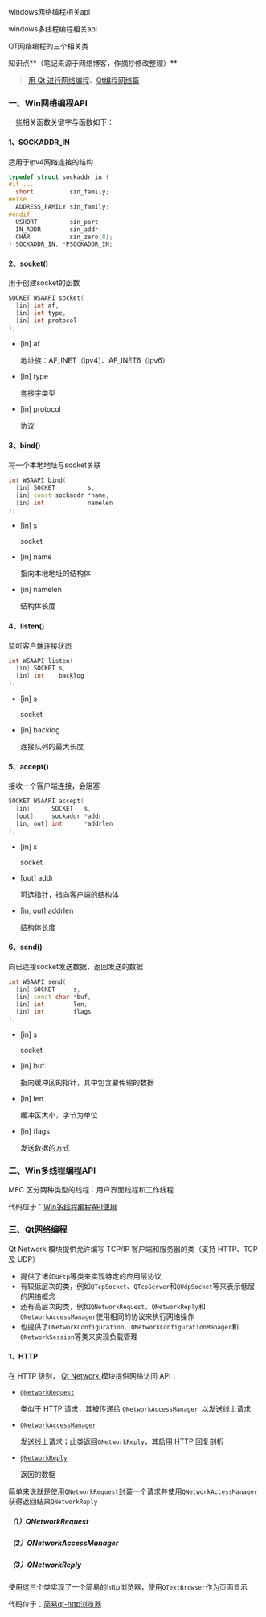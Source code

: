 windows网络编程相关api

windows多线程编程相关api

QT网络编程的三个相关类

知识点**（笔记来源于网络博客，作摘抄修改整理）**

> [用 Qt 进行网络编程](http://qt5.digitser.net/5.12/zh-CN/qtnetwork-programming.html)、[Qt编程网络篇](http://shouce.jb51.net/qt-beginning/36.html)

### 一、Win网络编程API

一些相关函数关键字与函数如下：

#### 1、SOCKADDR_IN

适用于ipv4网络连接的结构

```c++
typedef struct sockaddr_in {
#if ...
  short          sin_family;
#else
  ADDRESS_FAMILY sin_family;
#endif
  USHORT         sin_port;
  IN_ADDR        sin_addr;
  CHAR           sin_zero[8];
} SOCKADDR_IN, *PSOCKADDR_IN;
```

#### 2、socket()

用于创建socket的函数

```c++
SOCKET WSAAPI socket(
  [in] int af,
  [in] int type,
  [in] int protocol
);
```

- [in] af

  地址族：AF_INET（ipv4）、AF_INET6（ipv6）

- [in] type

  套接字类型

- [in] protocol

  协议

#### 3、bind()

将一个本地地址与socket关联

```c++
int WSAAPI bind(
  [in] SOCKET         s,
  [in] const sockaddr *name,
  [in] int            namelen
);
```

- [in] s

  socket

- [in] name

  指向本地地址的结构体

- [in] namelen

  结构体长度

#### 4、listen()

监听客户端连接状态

```c++
int WSAAPI listen(
  [in] SOCKET s,
  [in] int    backlog
);
```

- [in] s

  socket

- [in] backlog

  连接队列的最大长度

#### 5、accept()

接收一个客户端连接，会阻塞

```c++
SOCKET WSAAPI accept(
  [in]      SOCKET   s,
  [out]     sockaddr *addr,
  [in, out] int      *addrlen
);
```

- [in] s

  socket

- [out] addr

  可选指针，指向客户端的结构体

- [in, out] addrlen

  结构体长度

#### 6、send()

向已连接socket发送数据，返回发送的数据

```c++
int WSAAPI send(
  [in] SOCKET     s,
  [in] const char *buf,
  [in] int        len,
  [in] int        flags
);
```

- [in] s

  socket

- [in] buf

  指向缓冲区的指针，其中包含要传输的数据

- [in] len

  缓冲区大小，字节为单位

- [in] flags

  发送数据的方式

### 二、Win多线程编程API

MFC 区分两种类型的线程：用户界面线程和工作线程

代码位于：[Win多线程编程API使用](../Code/WindowsThreadTest)

### 三、Qt网络编程

Qt Network 模块提供允许编写 TCP/IP 客户端和服务器的类（支持 HTTP、TCP 及 UDP）

- 提供了诸如`QFtp`等类来实现特定的应用层协议
- 有较低层次的类，例如`QTcpSocket`、`QTcpServer`和`QUdpSocket`等来表示低层的网络概念
- 还有高层次的类，例如`QNetworkRequest`、`QNetworkReply`和`QNetworkAccessManager`使用相同的协议来执行网络操作
- 也提供了`QNetworkConfiguration`、`QNetworkConfigurationManager`和`QNetworkSession`等类来实现负载管理

#### 1、HTTP

在 HTTP 级别， [Qt Network ](http://qt5.digitser.net/5.9/zh-CN/qtnetwork-index.html)模块提供网络访问 API：

- [`QNetworkRequest`](http://qt5.digitser.net/5.9/zh-CN/qnetworkrequest.html)

  类似于 HTTP 请求，其被传递给 `QNetworkAccessManager `以发送线上请求

- [`QNetworkAccessManager`](http://qt5.digitser.net/5.9/zh-CN/qnetworkaccessmanager.html)

  发送线上请求；此类返回`QNetworkReply`，其启用 HTTP 回复剖析

- [`QNetworkReply`](http://qt5.digitser.net/5.9/zh-CN/qnetworkreply.html)

  返回的数据

简单来说就是使用`QNetworkRequest`封装一个请求并使用`QNetworkAccessManager`获得返回结果`QNetworkReply`

##### （1）QNetworkRequest

##### （2）QNetworkAccessManager

##### （3）QNetworkReply

使用这三个类实现了一个简易的http浏览器，使用`QTextBrowser`作为页面显示

代码位于：[简易qt-http浏览器](../Code/KQtNetworkTest)

